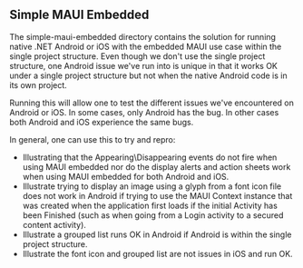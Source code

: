 ## Simple MAUI Embedded

The simple-maui-embedded directory contains the solution for running native .NET Android or iOS with the embedded MAUI use case within the single project structure. Even though we don't use the single project structure, one Android issue we've run into is unique in that it works OK under a single project structure but not when the native Android code is in its own project.

Running this will allow one to test the different issues we've encountered on Android or iOS. In some cases, only Android has the bug. In other cases both Android and iOS experience the same bugs.

In general, one can use this to try and repro:

* Illustrating that the Appearing\Disappearing events do not fire when using MAUI embedded nor do the display alerts and action sheets work when using MAUI embedded for both Android and iOS.
* Illustrate trying to display an image using a glyph from a font icon file does not work in Android if trying to use the MAUI Context instance that was created when the application first loads if the initial Activity has been Finished (such as when going from a Login activity to a secured content activity).
* Illustrate a grouped list runs OK in Android if Android is within the single project structure.
* Illustrate the font icon and grouped list are not issues in iOS and run OK.
